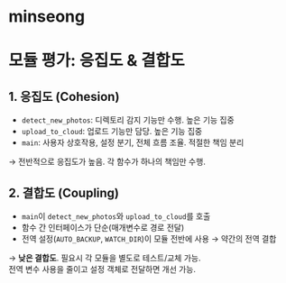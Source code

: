 # minseong

# 모듈 평가: 응집도 & 결합도

## 1. 응집도 (Cohesion)
- `detect_new_photos`: 디렉토리 감지 기능만 수행. 높은 기능 집중
- `upload_to_cloud`: 업로드 기능만 담당. 높은 기능 집중  
- `main`: 사용자 상호작용, 설정 분기, 전체 흐름 조율. 적절한 책임 분리

→ 전반적으로 응집도가 높음. 각 함수가 하나의 책임만 수행.

## 2. 결합도 (Coupling)
- `main`이 `detect_new_photos`와 `upload_to_cloud`를 호출  
- 함수 간 인터페이스가 단순(매개변수로 경로 전달)  
- 전역 설정(`AUTO_BACKUP`, `WATCH_DIR`)이 모듈 전반에 사용 → 약간의 전역 결합  

→ **낮은 결합도**. 필요시 각 모듈을 별도로 테스트/교체 가능.  
전역 변수 사용을 줄이고 설정 객체로 전달하면 개선 가능.

